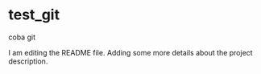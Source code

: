 # test_git
coba git

I am editing the README file. Adding some more details about the project description.
